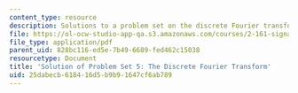 ```yaml
---
content_type: resource
description: Solutions to a problem set on the discrete Fourier transform.
file: https://ol-ocw-studio-app-qa.s3.amazonaws.com/courses/2-161-signal-processing-continuous-and-discrete-fall-2008/25dabecb618416d5b9b91647cf6ab789_ps5soln.pdf
file_type: application/pdf
parent_uid: 828bc116-ed5e-7b49-6689-fed462c15038
resourcetype: Document
title: 'Solution of Problem Set 5: The Discrete Fourier Transform'
uid: 25dabecb-6184-16d5-b9b9-1647cf6ab789
---
```

